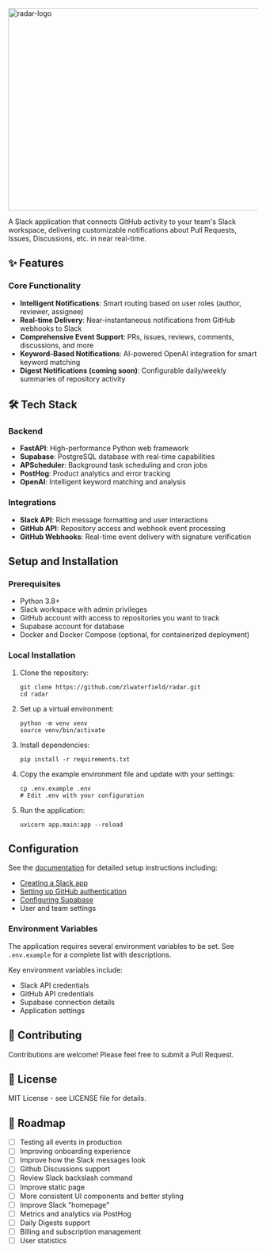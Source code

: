 <img width="1024" height="409" alt="radar-logo" src="https://github.com/user-attachments/assets/4df91303-8557-42a3-9860-5696794c5acb" />

A Slack application that connects GitHub activity to your team's Slack workspace, delivering customizable notifications about Pull Requests, Issues, Discussions, etc. in near real-time.

## ✨ Features

### Core Functionality
- **Intelligent Notifications**: Smart routing based on user roles (author, reviewer, assignee)
- **Real-time Delivery**: Near-instantaneous notifications from GitHub webhooks to Slack
- **Comprehensive Event Support**: PRs, issues, reviews, comments, discussions, and more
- **Keyword-Based Notifications**: AI-powered OpenAI integration for smart keyword matching
- **Digest Notifications (coming soon)**: Configurable daily/weekly summaries of repository activity

## 🛠 Tech Stack

### Backend
- **FastAPI**: High-performance Python web framework
- **Supabase**: PostgreSQL database with real-time capabilities
- **APScheduler**: Background task scheduling and cron jobs
- **PostHog**: Product analytics and error tracking
- **OpenAI**: Intelligent keyword matching and analysis

### Integrations
- **Slack API**: Rich message formatting and user interactions
- **GitHub API**: Repository access and webhook event processing
- **GitHub Webhooks**: Real-time event delivery with signature verification

## Setup and Installation

### Prerequisites

- Python 3.8+
- Slack workspace with admin privileges
- GitHub account with access to repositories you want to track
- Supabase account for database
- Docker and Docker Compose (optional, for containerized deployment)

### Local Installation

1. Clone the repository:
   ```
   git clone https://github.com/zlwaterfield/radar.git
   cd radar
   ```

2. Set up a virtual environment:
   ```
   python -m venv venv
   source venv/bin/activate
   ```

3. Install dependencies:
   ```
   pip install -r requirements.txt
   ```

4. Copy the example environment file and update with your settings:
   ```
   cp .env.example .env
   # Edit .env with your configuration
   ```

5. Run the application:
   ```
   uvicorn app.main:app --reload
   ```

## Configuration

See the [documentation](./docs/README.md) for detailed setup instructions including:
- [Creating a Slack app](./docs/slack_setup.md)
- [Setting up GitHub authentication](./docs/github_setup.md)
- [Configuring Supabase](./docs/supabase_setup.md)
- User and team settings

### Environment Variables

The application requires several environment variables to be set. See `.env.example` for a complete list with descriptions.

Key environment variables include:
- Slack API credentials
- GitHub API credentials
- Supabase connection details
- Application settings

## 🤝 Contributing

Contributions are welcome! Please feel free to submit a Pull Request.

## 📄 License

MIT License - see LICENSE file for details.

## 🎯 Roadmap

- [ ] Testing all events in production
- [ ] Improving onboarding experience
- [ ] Improve how the Slack messages look
- [ ] Github Discussions support
- [ ] Review Slack backslash command
- [ ] Improve static page
- [ ] More consistent UI components and better styling
- [ ] Improve Slack "homepage"
- [ ] Metrics and analytics via PostHog
- [ ] Daily Digests support
- [ ] Billing and subscription management
- [ ] User statistics

